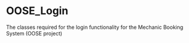 # OOSE_Login
The classes required for the login functionality for the Mechanic Booking System (OOSE project)
